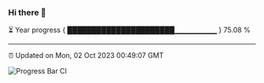### Hi there 👋

⏳ Year progress { ██████████████████████▁▁▁▁▁▁▁▁ } 75.08 %

---

⏰ Updated on Mon, 02 Oct 2023 00:49:07 GMT

![Progress Bar CI](https://github.com/liununu/liununu/workflows/Progress%20Bar%20CI/badge.svg)
